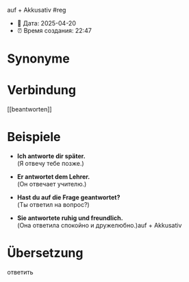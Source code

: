 auf + Akkusativ
#reg
- 📍 Дата: 2025-04-20
- ⏰ Время создания: 22:47
# Synonyme

# Verbindung 
[[beantworten]]
# Beispiele
- **Ich antworte dir später.**  
    (Я отвечу тебе позже.)
    
- **Er antwortet dem Lehrer.**  
    (Он отвечает учителю.)
    
- **Hast du auf die Frage geantwortet?**  
    (Ты ответил на вопрос?)
    
- **Sie antwortete ruhig und freundlich.**  
    (Она ответила спокойно и дружелюбно.)auf + Akkusativ
# Übersetzung
ответить